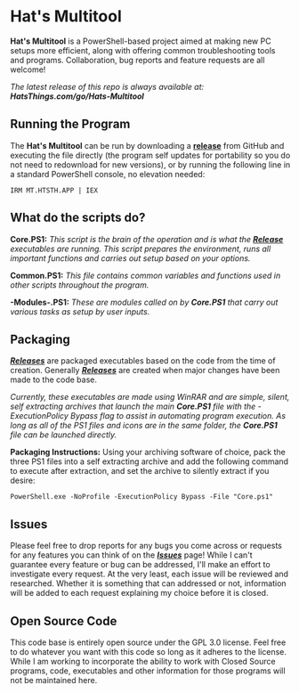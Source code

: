 # Hat's Multitool

**Hat's Multitool** is a PowerShell-based project aimed at making new PC setups more efficient, along with offering common troubleshooting tools and programs. Collaboration, bug reports and feature requests are all welcome!

*The latest release of this repo is always available at:* ***HatsThings.com/go/Hats-Multitool***

## Running the Program

The **Hat's Multitool** can be run by downloading a **[release](https://github.com/TylerHats/Hats-Multitool/releases)** from GitHub and executing the file directly (the program self updates for portability so you do not need to redownload for new versions), or by running the following line in a standard PowerShell console, no elevation needed:

    IRM MT.HTSTH.APP | IEX

## What do the scripts do?

**Core.PS1:** *This script is the brain of the operation and is what the* ***[Release](https://github.com/TylerHats/Hats-Multitool/releases)*** *executables are running. This script prepares the environment, runs all important functions and carries out setup based on your options.*

**Common.PS1:** *This file contains common variables and functions used in other scripts throughout the program.*

**-Modules-.PS1:** *These are modules called on by* ***Core.PS1*** *that carry out various tasks as setup by user inputs.*

## Packaging

***[Releases](https://github.com/TylerHats/Hats-Multitool/releases)*** are packaged executables based on the code from the time of creation. Generally ***[Releases](https://github.com/TylerHats/Hats-Multitool/releases)*** are created when major changes have been made to the code base.

*Currently, these executables are made using WinRAR and are simple, silent, self extracting archives that launch the main* ***Core.PS1*** *file with the -ExecutionPolicy Bypass flag to assist in automating program execution. As long as all of the PS1 files and icons are in the same folder, the* ***Core.PS1*** *file can be launched directly.*

**Packaging Instructions:**
Using your archiving software of choice, pack the three PS1 files into a self extracting archive and add the following command to execute after extraction, and set the archive to silently extract if you desire:

    PowerShell.exe -NoProfile -ExecutionPolicy Bypass -File "Core.ps1"

## Issues

Please feel free to drop reports for any bugs you come across or requests for any features you can think of on the ***[Issues](https://github.com/TylerHats/Hats-Multitool/issues)*** page! While I can't guarantee every feature or bug can be addressed, I'll make an effort to investigate every request. At the very least, each issue will be reviewed and researched. Whether it is something that can addressed or not, information will be added to each request explaining my choice before it is closed.

## Open Source Code

This code base is entirely open source under the GPL 3.0 license. Feel free to do whatever you want with this code so long as it adheres to the license. While I am working to incorporate the ability to work with Closed Source programs, code, executables and other information for those programs will not be maintained here.
